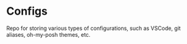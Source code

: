 # Configs

Repo for storing various types of configurations, such as VSCode, git aliases, oh-my-posh themes, etc.
